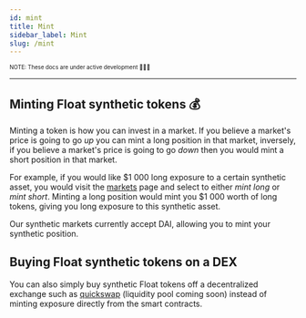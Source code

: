 ```yaml
---
id: mint
title: Mint
sidebar_label: Mint
slug: /mint
---
```


<sub><sup> NOTE: These docs are under active development 👷‍♀️👷 </sup></sub>

---

## Minting Float synthetic tokens 💰

Minting a token is how you can invest in a market. If you believe a market's price is going to go _up_ you can mint a long position in that market, inversely, if you believe a market's price is going to go _down_ then you would mint a short position in that market.

For example, if you would like $1 000 long exposure to a certain synthetic asset, you would visit the [markets](https://float.capital/markets) page and select to either _mint long_ or _mint short_. Minting a long position would mint you $1 000 worth of long tokens, giving you long exposure to this synthetic asset.

Our synthetic markets currently accept DAI, allowing you to mint your synthetic position.

## Buying Float synthetic tokens on a DEX

You can also simply buy synthetic Float tokens off a decentralized exchange such as [quickswap](https://quickswap.exchange/) (liquidity pool coming soon) instead of minting exposure directly from the smart contracts.
